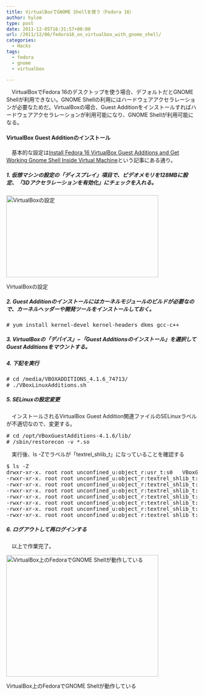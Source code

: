 ```yaml
---
title: VirtualBoxでGNOME Shellを使う（Fedora 16）
author: hylom
type: post
date: 2011-12-05T16:31:57+00:00
url: /2011/12/06/fedora16_on_virtualbox_with_gnome_shell/
categories:
  - Hacks
tags:
  - fedora
  - gnome
  - virtualbox

---
```

　VirtualBoxでFedora 16のデスクトップを使う場合、デフォルトだとGNOME Shellが利用できない。GNOME Shellの利用にはハードウェアアクセラレーションが必要なためだ。VirtualBoxの場合、Guest Additionをインストールすればハードウェアアクセラレーションが利用可能になり、GNOME Shellが利用可能になる。

#### VirtualBox Guest Additionのインストール

　基本的な設定は[Install Fedora 16 VirtualBox Guest Additions and Get Working Gnome Shell Inside Virtual Machine][1]という記事にある通り。

##### 1. 仮想マシンの設定の「ディスプレイ」項目で、ビデオメモリを128MBに設定、「3Dアクセラレーションを有効化」にチェックを入れる。

<div id="attachment_1509" style="width: 410px" class="wp-caption aligncenter">
  <a href="/img/blog/2011/12/vm_config1.png"><img src="/img/blog/2011/12/vm_config1-400x215.png" alt="VirtualBoxの設定" title="VirtualBoxの設定" width="400" height="215" class="size-medium wp-image-1509" srcset="/img/blog/2011/12/vm_config1-400x215.png 400w, /img/blog/2011/12/vm_config1.png 684w" sizes="(max-width: 400px) 100vw, 400px" /></a>
  
  <p class="wp-caption-text">
    VirtualBoxの設定
  </p>
</div>

##### 2. Guest Additionのインストールにはカーネルモジュールのビルドが必要なので、カーネルヘッダーや開発ツールをインストールしておく。

<pre># yum install kernel-devel kernel-headers dkms gcc-c++
</pre>

##### 3. VirtualBoxの「デバイス」−「Guest Additionsのインストール」を選択してGuest Additionsをマウントする。

##### 4. 下記を実行

<pre># cd /media/VBOXADDITIONS_4.1.6_74713/
# ./VBoxLinuxAdditions.sh
</pre>

##### 5. SELinuxの設定変更

　インストールされるVirtualBox Guest Addition関連ファイルのSELinuxラベルが不適切なので、変更する。

<pre># cd /opt/VBoxGuestAdditions-4.1.6/lib/
# /sbin/restorecon -v *.so 
</pre>

　実行後、ls -Zでラベルが「textrel\_shlib\_t」になっていることを確認する

<pre>$ ls -Z
drwxr-xr-x. root root unconfined_u:object_r:usr_t:s0   VBoxGuestAdditions
-rwxr-xr-x. root root unconfined_u:object_r:textrel_shlib_t:s0 VBoxOGLarrayspu.so
-rwxr-xr-x. root root unconfined_u:object_r:textrel_shlib_t:s0 VBoxOGLcrutil.so
-rwxr-xr-x. root root unconfined_u:object_r:textrel_shlib_t:s0 VBoxOGLerrorspu.so
-rwxr-xr-x. root root unconfined_u:object_r:textrel_shlib_t:s0 VBoxOGLfeedbackspu.so
-rwxr-xr-x. root root unconfined_u:object_r:textrel_shlib_t:s0 VBoxOGLpackspu.so
-rwxr-xr-x. root root unconfined_u:object_r:textrel_shlib_t:s0 VBoxOGLpassthroughspu.so
-rwxr-xr-x. root root unconfined_u:object_r:textrel_shlib_t:s0 VBoxOGL.so
</pre>

##### 6. ログアウトして再ログインする

　以上で作業完了。

<div id="attachment_1507" style="width: 410px" class="wp-caption aligncenter">
  <a href="/img/blog/2011/12/vm_fedora1.png"><img src="/img/blog/2011/12/vm_fedora1-400x319.png" alt="VirtualBox上のFedoraでGNOME Shellが動作している" title="VirtualBox上のFedoraでGNOME Shellが動作している" width="400" height="319" class="size-medium wp-image-1507" srcset="/img/blog/2011/12/vm_fedora1-400x319.png 400w, /img/blog/2011/12/vm_fedora1.png 1052w" sizes="(max-width: 400px) 100vw, 400px" /></a>
  
  <p class="wp-caption-text">
    VirtualBox上のFedoraでGNOME Shellが動作している
  </p>
</div>

 [1]: http://www.sysprobs.com/install-fedora-16-virtualbox-guest-additions-get-working-gnome-shell-inside-virtual-machine